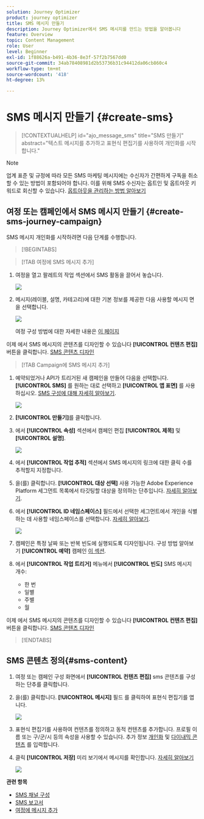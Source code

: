 ```yaml
---
solution: Journey Optimizer
product: journey optimizer
title: SMS 메시지 만들기
description: Journey Optimizer에서 SMS 메시지를 만드는 방법을 알아봅니다
feature: Overview
topic: Content Management
role: User
level: Beginner
exl-id: 1f88626a-b491-4b36-8e3f-57f2b7567dd0
source-git-commit: 34ab78408981d2b53736b31c94412da06cb860c4
workflow-type: tm+mt
source-wordcount: '418'
ht-degree: 13%

---
```


# SMS 메시지 만들기 {#create-sms}

>[!CONTEXTUALHELP]
>id="ajo_message_sms"
>title="SMS 만들기"
>abstract="텍스트 메시지를 추가하고 표현식 편집기를 사용하여 개인화를 시작합니다."

>[!NOTE]
>
>업계 표준 및 규정에 따라 모든 SMS 마케팅 메시지에는 수신자가 간편하게 구독을 취소할 수 있는 방법이 포함되어야 합니다. 이를 위해 SMS 수신자는 옵트인 및 옵트아웃 키워드로 회신할 수 있습니다. [옵트아웃을 관리하는 방법 알아보기](../privacy/opt-out.md#sms-opt-out-management-sms-opt-out-management)

## 여정 또는 캠페인에서 SMS 메시지 만들기 {#create-sms-journey-campaign}

SMS 메시지 개인화를 시작하려면 다음 단계를 수행합니다.

>[!BEGINTABS]

>[!TAB 여정에 SMS 메시지 추가]

1. 여정을 열고 팔레트의 작업 섹션에서 SMS 활동을 끌어서 놓습니다.

   ![](assets/sms_create_1.png)

1. 메시지(레이블, 설명, 카테고리)에 대한 기본 정보를 제공한 다음 사용할 메시지 면을 선택합니다.

   ![](assets/sms_create_2.png)

   여정 구성 방법에 대한 자세한 내용은 [이 페이지](../building-journeys/journey-gs.md)

이제 에서 SMS 메시지의 콘텐츠를 디자인할 수 있습니다 **[!UICONTROL 컨텐츠 편집]** 버튼을 클릭합니다. [SMS 콘텐츠 디자인](#sms-content)

>[!TAB Campaign에 SMS 메시지 추가]

1. 예약되었거나 API가 트리거된 새 캠페인을 만들어 다음을 선택합니다. **[!UICONTROL SMS]** 를 원하는 대로 선택하고 **[!UICONTROL 앱 표면]** 를 사용하십시오. [SMS 구성에 대해 자세히 알아보기](sms-configuration.md).

   ![](assets/sms_create_3.png)

1. **[!UICONTROL 만들기]**&#x200B;를 클릭합니다.

1. 에서 **[!UICONTROL 속성]** 섹션에서 캠페인 편집 **[!UICONTROL 제목]** 및 **[!UICONTROL 설명]**.

   ![](assets/sms_create_4.png)

1. 에서 **[!UICONTROL 작업 추적]** 섹션에서 SMS 메시지의 링크에 대한 클릭 수를 추적할지 지정합니다.

1. 을(를) 클릭합니다. **[!UICONTROL 대상 선택]** 사용 가능한 Adobe Experience Platform 세그먼트 목록에서 타깃팅할 대상을 정의하는 단추입니다. [자세히 알아보기](../segment/about-segments.md).

1. 에서 **[!UICONTROL ID 네임스페이스]** 필드에서 선택한 세그먼트에서 개인을 식별하는 데 사용할 네임스페이스를 선택합니다. [자세히 알아보기](../event/about-creating.md#select-the-namespace).

   ![](assets/sms_create_5.png)

1. 캠페인은 특정 날짜 또는 반복 빈도에 실행되도록 디자인됩니다. 구성 방법 알아보기 **[!UICONTROL 예약]** 캠페인 [이 섹션](../campaigns/create-campaign.md#schedule).

1. 에서 **[!UICONTROL 작업 트리거]** 메뉴에서 **[!UICONTROL 빈도]** SMS 메시지 개수:

   * 한 번
   * 일별
   * 주별
   * 월

이제 에서 SMS 메시지의 콘텐츠를 디자인할 수 있습니다 **[!UICONTROL 컨텐츠 편집]** 버튼을 클릭합니다. [SMS 콘텐츠 디자인](#sms-content)

>[!ENDTABS]

## SMS 콘텐츠 정의{#sms-content}

1. 여정 또는 캠페인 구성 화면에서 **[!UICONTROL 컨텐츠 편집]** sms 콘텐츠를 구성하는 단추를 클릭합니다.

1. 을(를) 클릭합니다. **[!UICONTROL 메시지]** 필드 를 클릭하여 표현식 편집기를 엽니다.

   ![](assets/sms-content.png)

1. 표현식 편집기를 사용하여 컨텐츠를 정의하고 동적 컨텐츠를 추가합니다. 프로필 이름 또는 구/군/시 등의 속성을 사용할 수 있습니다. 추가 정보 [개인화](../personalization/personalize.md) 및 [다이내믹 콘텐츠](../personalization/get-started-dynamic-content.md) 를 입력합니다.

1. 클릭 **[!UICONTROL 저장]** 미리 보기에서 메시지를 확인합니다. [자세히 알아보기](send-sms.md)

   ![](assets/sms-content-preview.png)

**관련 항목**

* [SMS 채널 구성](sms-configuration.md)
* [SMS 보고서](../reports/journey-global-report.md#sms-global)
* [여정에 메시지 추가](../building-journeys/journeys-message.md)
